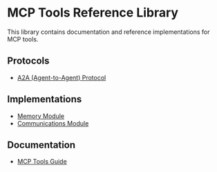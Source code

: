 # MCP Tools Reference Library

This library contains documentation and reference implementations for MCP tools.

## Protocols

- [A2A (Agent-to-Agent) Protocol](protocols/a2a/index.html)

## Implementations

- [Memory Module](implementations/memory/README.md)
- [Communications Module](implementations/comms/README.md)

## Documentation

- [MCP Tools Guide](docs/mcp-tools-guide.md)
